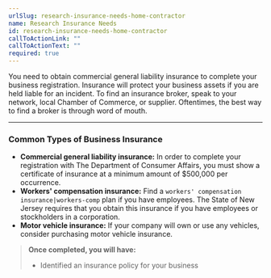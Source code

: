 ```yaml
---
urlSlug: research-insurance-needs-home-contractor
name: Research Insurance Needs
id: research-insurance-needs-home-contractor
callToActionLink: ""
callToActionText: ""
required: true
---
```

You need to obtain commercial general liability insurance to complete your business registration. Insurance will protect your business assets if you are held liable for an incident. To find an insurance broker, speak to your network, local Chamber of Commerce, or supplier. Oftentimes, the best way to find a broker is through word of mouth.

---
### Common Types of Business Insurance

* **Commercial general liability insurance:** In order to complete your registration with The Department of Consumer Affairs, you must show a certificate of insurance at a minimum amount of $500,000 per occurrence.
* **Workers' compensation insurance:** Find a `workers' compensation insurance|workers-comp` plan if you have employees. The State of New Jersey requires that you obtain this insurance if you have employees or stockholders in a corporation.
* **Motor vehicle insurance:** If your company will own or use any vehicles, consider purchasing motor vehicle insurance.

>**Once completed, you will have:**
>
>- Identified an insurance policy for your business
